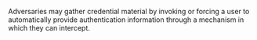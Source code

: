 Adversaries may gather credential material by invoking or forcing a user to automatically provide authentication information through a mechanism in which they can intercept.